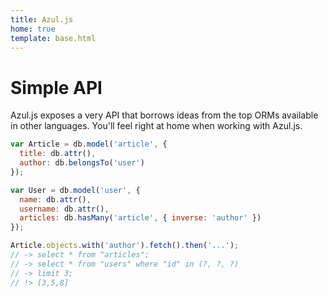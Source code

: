 ```yaml
---
title: Azul.js
home: true
template: base.html
---
```


# Simple API

Azul.js exposes a very API that borrows ideas from the top ORMs available in
other languages. You'll feel right at home when working with Azul.js.

```js
var Article = db.model('article', {
  title: db.attr(),
  author: db.belongsTo('user')
});

var User = db.model('user', {
  name: db.attr(),
  username: db.attr(),
  articles: db.hasMany('article', { inverse: 'author' })
});

Article.objects.with('author').fetch().then('...');
// -> select * from "articles";
// -> select * from "users" where "id" in (?, ?, ?)
// -> limit 3;
// !> [3,5,8]
```

